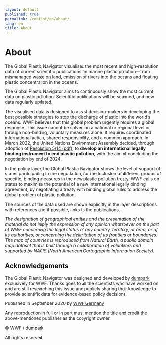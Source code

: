 ```yaml
---
layout: default
published: true
permalink: /content/en/about/
lang: en
title: About
---
```


# About

The Global Plastic Navigator visualises the most recent and high-resolution data of current scientific publications on marine plastic pollution—from mismanaged waste on land, emission of rivers into the oceans and floating plastic concentration in the oceans.

The Global Plastic Navigator aims to continuously show the most current data on plastic pollution. Scientific publications will be scanned, and new data regularly updated.

The visualised data is designed to assist decision-makers in developing the best possible strategies to stop the discharge of plastic into the world’s oceans. WWF believes that this global problem urgently requires a global response. This issue cannot be solved on a national or regional level or through non-binding, voluntary measures alone. It requires coordinated international action, shared responsibility, and a common approach. In March 2022, the United Nations Environment Assembly decided, through adoption of [Resolution 5/14 (pdf)]( https://wedocs.unep.org/bitstream/handle/20.500.11822/39812/OEWG_PP_1_INF_1_UNEA%20resolution.pdf), to **develop an international legally binding instrument to end plastic pollution**, with the aim of concluding the negotiation by end of 2024.

In the policy layer, the Global Plastic Navigator shows the level of support of states participating in the negotiation, for the inclusion of different groups of specific, binding measures in the new plastic pollution treaty. WWF calls on states to maximise the potential of a new international legally binding agreement, by negotiating a treaty with binding global rules to address the global problem of plastic pollution.

The sources of the data used are shown explicitly in the layer descriptions with references and if possible, links to the publications.

_The designation of geographical entities and the presentation of the material do not imply the expression of any opinion whatsoever on the part of WWF concerning the legal status of any country, territory, or area, or of its authorities, or concerning the delimitation of its frontiers or boundaries. The map of countries is reproduced from Natural Earth, a public domain map dataset that is built through a collaboration of volunteers and supported by NACIS (North American Cartographic Information Society)._

## Acknowledgements

The Global Plastic Navigator was designed and developed by [dumpark](https://dumpark.com/) exclusively for WWF. Thanks goes to all the scientists who have worked on and are still researching this issue and publicly sharing their knowledge to provide scientific data for evidence-based policy decisions.

Published in September 2020 by [WWF Germany](https://www.wwf.de/)

Any reproduction in full or in part must mention the title and credit the above-mentioned publisher as the copyright owner.

© WWF / dumpark

All rights reserved
